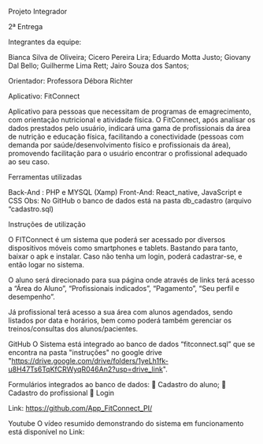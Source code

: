 Projeto Integrador

2ª Entrega

Integrantes da equipe:

Bianca Silva de Oliveira; Cicero Pereira Lira; Eduardo Motta Justo; Giovany Dal Bello; Guilherme Lima Rett; Jairo Souza dos Santos;

Orientador: Professora Débora Richter

Aplicativo: FitConnect

Aplicativo para pessoas que necessitam de programas de emagrecimento, com orientação nutricional e atividade física. O FitConnect, após analisar os dados prestados pelo usuário, indicará uma gama de profissionais da área de nutrição e educação física, facilitando a conectividade (pessoas com demanda por saúde/desenvolvimento físico e profissionais da área), promovendo facilitação para o usuário encontrar o profissional adequado ao seu caso.

Ferramentas utilizadas

Back-And : PHP e MYSQL (Xamp) Front-And: React_native, JavaScript e CSS Obs: No GitHub o banco de dados está na pasta db_cadastro (arquivo “cadastro.sql)

Instruções de utilização

O FITConnect é um sistema que poderá ser acessado por diversos dispositivos móveis como smartphones e tablets. Bastando para tanto, baixar o apk e instalar. Caso não tenha um login, poderá cadastrar-se, e então logar no sistema.

O aluno será direcionado para sua página onde através de links terá acesso a “Área do Aluno”, “Profissionais indicados”, “Pagamento”, “Seu perfil e desempenho”.

Já profissional terá acesso a sua área com alunos agendados, sendo listados por data e horários, bem como poderá também gerenciar os treinos/consultas dos alunos/pacientes.

GitHub O Sistema está integrado ao banco de dados “fitconnect.sql” que se encontra na pasta "instruções" no google drive "https://drive.google.com/drive/folders/1yeLh1fk-u8H47Ts6TqKfCRWyqR046An2?usp=drive_link".

Formulários integrados ao banco de dados:  Cadastro do aluno;  Cadastro do profissional  Login

Link: https://github.com/App_FitConnect_PI/

Youtube O vídeo resumido demonstrando do sistema em funcionamento está disponível no Link:
